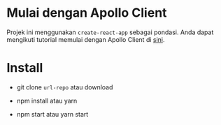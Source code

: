 # Mulai dengan Apollo Client

Projek ini menggunakan `create-react-app` sebagai pondasi. Anda dapat mengikuti tutorial memulai dengan Apollo Client di [sini](https://www.apollographql.com/docs/react/essentials/get-started.html).

# Install

- git clone `url-repo` atau download

- npm install atau yarn

- npm start atau yarn start